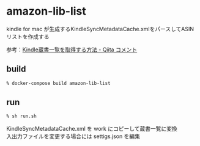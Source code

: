 # amazon-lib-list

kindle for mac が生成するKindleSyncMetadataCache.xmlをパースしてASINリストを作成する

参考：[Kindle蔵書一覧を取得する方法 - Qiita コメント](https://qiita.com/taka_hira/items/8a9181c0733de2c9f8ee#comment-55d0067c26a2fcbaa184)

## build

```bash
% docker-compose build amazon-lib-list
```

## run

```bash
% sh run.sh
```

KindleSyncMetadataCache.xml を work にコピーして蔵書一覧に変換  
入出力ファイルを変更する場合には settigs.json を編集
